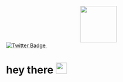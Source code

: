 <div id="header" align="center">
  <img src="https://c.tenor.com/4O_1EHFmrzEAAAAC/helyx-helyxscience.gif" width="100"/>
</div align="center">
  <a href="https://twitter.com/DiegoSierraRa">
    <img src="https://img.shields.io/badge/Twitter-blue?style=for-the-badge&logo=twitter&logoColor=white" alt="Twitter Badge"/>
  </a>
</div>
<img src="https://komarev.com/ghpvc/?username=diego-sierra-r&style=flat-square&color=blue" alt=""/>
<h1>
  hey there
  <img src="https://media.giphy.com/media/hvRJCLFzcasrR4ia7z/giphy.gif" width="30px"/>
</h1>

